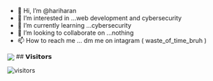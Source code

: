 - 👋 Hi, I’m @hariharan
- 👀 I’m interested in ...web development and cybersecurity
- 🌱 I’m currently learning ...cybersecurity
- 💞️ I’m looking to collaborate on ...nothing
- 📫 How to reach me ...
dm me on intagram ( waste_of_time_bruh )
<!---
hariharangit/hariharangit is a ✨ special ✨ repository because its `README.md` (this file) appears on your GitHub profile.
You can click the Preview link to take a look at your changes.
--->
<img src = 'https://github-readme-stats.vercel.app/api?username=hariharangit&show_icons=true&theme=chartreuse-dark&count_private=true&line_height=40' align='center'>
## 𝗩𝗶𝘀𝗶𝘁𝗼𝗿𝘀

![visitors](https://visitor-badge.glitch.me/badge?page_id=hariharangit.hariharangit)
